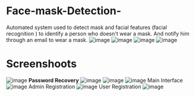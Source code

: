 # Face-mask-Detection-
Automated system used to detect mask and facial features (facial recognition ) to identify a person who doesn't wear a mask. And notify him through an email to wear a mask.
![image](https://user-images.githubusercontent.com/91903798/159107843-c8467596-7c2c-4807-993c-e9f84c24e2aa.png)
![image](https://user-images.githubusercontent.com/91903798/159107879-12c780be-4344-4237-8724-e8cc51af53c0.png)
![image](https://user-images.githubusercontent.com/91903798/159107886-2b4a18e1-f99e-45af-98e7-c85b0650f05b.png)
![image](https://user-images.githubusercontent.com/91903798/159107893-035e06ff-02aa-428a-b6a5-18f954af97d1.png)

# Screenshoots
![image](https://user-images.githubusercontent.com/91903798/159107910-332583f5-1890-4efa-a134-dd88bce636db.png)
<b>Password Recovery</b>
![image](https://user-images.githubusercontent.com/91903798/159107936-38940384-3cd9-4b0d-aa25-22f882b28f66.png)
![image](https://user-images.githubusercontent.com/91903798/159107944-23f17866-362f-4ec5-ad64-51b4846f24dd.png)
![image](https://user-images.githubusercontent.com/91903798/159107976-bbb813c5-7433-490c-afaa-c848d8996de2.png)
Main Interface
![image](https://user-images.githubusercontent.com/91903798/159107989-8325ef9a-90f7-4d00-b774-41d5c90a9aaf.png)
Admin Registration 
![image](https://user-images.githubusercontent.com/91903798/159108002-b5b49bac-2650-4fe0-ba38-6f62fa11f59f.png)
User Registration
![image](https://user-images.githubusercontent.com/91903798/159108035-a6cdf373-f991-48e1-b01f-8992b9840031.png)
